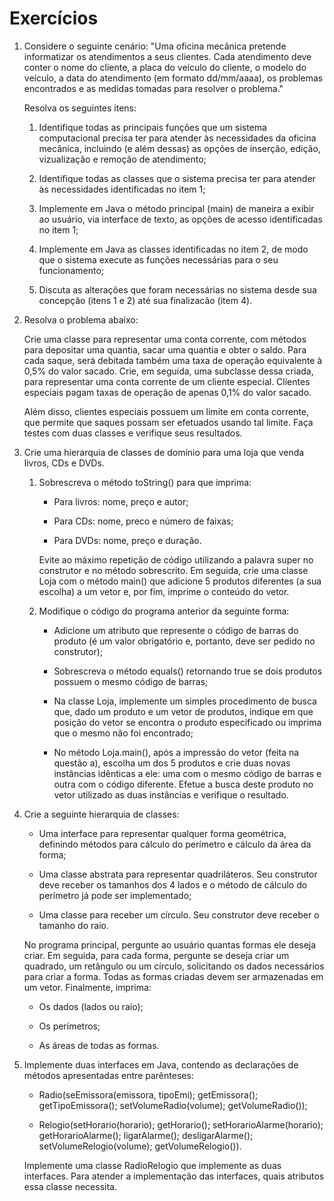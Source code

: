 # Exercícios

1. Considere o seguinte cenário:
    "Uma oficina mecânica pretende informatizar os atendimentos a seus clientes. Cada atendimento deve conter o nome do cliente, a placa do veículo do cliente, o modelo do veículo, a data do atendimento (em formato dd/mm/aaaa), os problemas encontrados e as medidas tomadas para resolver o problema."

    Resolva os seguintes itens:
    
    1. Identifique todas as principais funções que um sistema computacional precisa ter para atender às necessidades da oficina mecânica, incluindo (e além dessas) as opções de inserção, edição, vizualização e remoção de atendimento;

    2. Identifique todas as classes que o sistema precisa ter para atender às necessidades identificadas no item 1;

    3. Implemente em Java o método principal (main) de maneira a exibir ao usuário, via interface de texto, as opções de acesso identificadas no item 1;

    4. Implemente em Java as classes identificadas no item 2, de modo que o sistema execute as funções necessárias para o seu funcionamento;

    5. Discuta as alterações que foram necessárias no sistema desde sua concepção (itens 1 e 2) até sua finalizacão (item 4).

2. Resolva o problema abaixo:

    Crie uma classe para representar uma conta corrente, com métodos para depositar uma quantia, sacar uma quantia e obter o saldo. Para cada saque, será debitada também uma taxa de operação equivalente à 0,5% do valor sacado. Crie, em seguida, uma subclasse dessa criada, para representar uma conta corrente de um cliente especial. Clientes especiais pagam taxas de operação de apenas 0,1% do valor sacado. 
    
    Além disso, clientes especiais possuem um limite em conta corrente, que permite que saques possam ser efetuados usando tal limite. Faça testes com duas classes e verifique seus resultados.

3. Crie uma hierarquia de classes de domínio para uma loja que venda livros, CDs e DVDs.

    1. Sobrescreva o método toString() para que imprima:
        * Para livros: nome, preço e autor;

        * Para CDs: nome, preco e número de faixas;

        * Para DVDs: nome, preço e duração.

        Evite ao máximo repetição de código utilizando a palavra super no construtor e no método sobrescrito. Em seguida, crie uma classe Loja com o método main() que adicione 5 produtos diferentes (a sua escolha) a um vetor e, por fim, imprime o conteúdo do vetor.

    2. Modifique o código do programa anterior da seguinte forma:

        * Adicione um atributo que represente o código de barras do produto (é um valor obrigatório e, portanto, deve ser pedido no construtor);

        * Sobrescreva o método equals() retornando true se dois produtos possuem o mesmo código de barras;

        * Na classe Loja, implemente um simples procedimento de busca que, dado um produto e um vetor de produtos, indique em que posição do vetor se encontra o produto especificado ou imprima que o mesmo não foi encontrado;

        * No método Loja.main(), após a impressão do vetor (feita na questão a), escolha um dos 5 produtos e crie duas novas instâncias idênticas a ele: uma com o mesmo código de barras e outra com o código diferente. Efetue a busca deste produto no vetor utilizado as duas instâncias e verifique o resultado.

4. Crie a seguinte hierarquia de classes:

    * Uma interface para representar qualquer forma geométrica, definindo métodos para cálculo do perímetro e cálculo da área da forma;

    * Uma classe abstrata para representar quadriláteros. Seu construtor deve receber os tamanhos dos 4 lados e o método de cálculo do perímetro já pode ser implementado;

    * Uma classe para receber um círculo. Seu construtor deve receber o tamanho do raio.

    No programa principal, pergunte ao usuário quantas formas ele deseja criar. Em seguida, para cada forma, pergunte se deseja criar um quadrado, um retângulo ou um círculo, solicitando os dados necessários para criar a forma. Todas as formas criadas devem ser armazenadas em um vetor. Finalmente, imprima:

    * Os dados (lados ou raio);

    * Os perímetros;
    
    * As áreas de todas as formas.

5. Implemente duas interfaces em Java, contendo as declarações de métodos apresentadas entre parênteses:

    * Radio(seEmissora(emissora, tipoEmi); getEmissora(); getTipoEmissora(); setVolumeRadio(volume); getVolumeRadio());

    * Relogio(setHorario(horario); getHorario(); setHorarioAlarme(horario); getHorarioAlarme(); ligarAlarme(); desligarAlarme(); setVolumeRelogio(volume); getVolumeRelogio()).

    Implemente uma classe RadioRelogio que implemente as duas interfaces. Para atender a implementação das interfaces, quais atributos essa classe necessita.